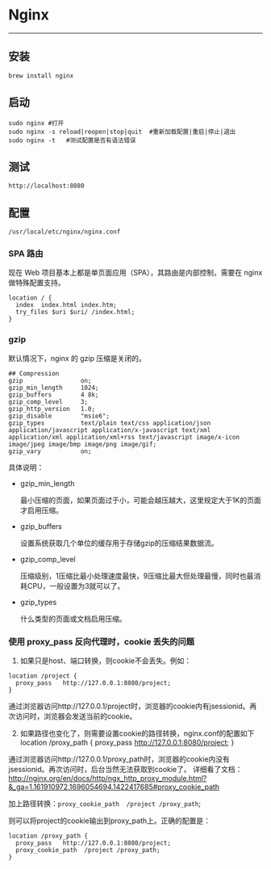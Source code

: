# Nginx

--------------------------------------------------------------------------------

## 安装

```shell
brew install nginx
```

## 启动

```shell
sudo nginx #打开
sudo nginx -s reload|reopen|stop|quit  #重新加载配置|重启|停止|退出
sudo nginx -t   #测试配置是否有语法错误
```

## 测试

```shell
http://localhost:8080
```

## 配置

```shell
/usr/local/etc/nginx/nginx.conf
```

### SPA 路由

现在 Web 项目基本上都是单页面应用（SPA），其路由是内部控制，需要在 nginx 做特殊配置支持。

```shell
location / {
  index  index.html index.htm;
  try_files $uri $uri/ /index.html;
}
```

### gzip

默认情况下，nginx 的 gzip 压缩是关闭的。

```shell
## Compression
gzip                on;
gzip_min_length     1024;
gzip_buffers        4 8k;
gzip_comp_level     3;
gzip_http_version   1.0;
gzip_disable        "msie6";
gzip_types          text/plain text/css application/json application/javascript application/x-javascript text/xml application/xml application/xml+rss text/javascript image/x-icon image/jpeg image/bmp image/png image/gif;
gzip_vary           on;
```

具体说明：

- gzip_min_length

  最小压缩的页面，如果页面过于小，可能会越压越大，这里规定大于1K的页面才启用压缩。

- gzip_buffers

  设置系统获取几个单位的缓存用于存储gzip的压缩结果数据流。

- gzip_comp_level

  压缩级别，1压缩比最小处理速度最快，9压缩比最大但处理最慢，同时也最消耗CPU，一般设置为3就可以了。

- gzip_types

  什么类型的页面或文档启用压缩。

### 使用 proxy_pass 反向代理时，cookie 丢失的问题

1. 如果只是host、端口转换，则cookie不会丢失。例如：

```shell
location /project {
  proxy_pass   http://127.0.0.1:8080/project;
}  
```

通过浏览器访问http://127.0.0.1/project时，浏览器的cookie内有jsessionid。再次访问时，浏览器会发送当前的cookie。

2. 如果路径也变化了，则需要设置cookie的路径转换，nginx.conf的配置如下
    location /proxy_path {
        proxy_pass   http://127.0.0.1:8080/project;
    }

通过浏览器访问http://127.0.0.1/proxy_path时，浏览器的cookie内没有jsessionid。再次访问时，后台当然无法获取到cookie了。
详细看了文档：http://nginx.org/en/docs/http/ngx_http_proxy_module.html?&_ga=1.161910972.1696054694.1422417685#proxy_cookie_path

加上路径转换：`proxy_cookie_path  /project /proxy_path`;

则可以将project的cookie输出到proxy_path上。正确的配置是：

```shell
location /proxy_path {
  proxy_pass   http://127.0.0.1:8080/project;
  proxy_cookie_path  /project /proxy_path;
}
```
